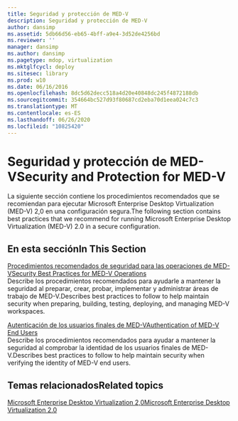```yaml
---
title: Seguridad y protección de MED-V
description: Seguridad y protección de MED-V
author: dansimp
ms.assetid: 5db66d56-eb65-4bff-a9e4-3d52de4256bd
ms.reviewer: ''
manager: dansimp
ms.author: dansimp
ms.pagetype: mdop, virtualization
ms.mktglfcycl: deploy
ms.sitesec: library
ms.prod: w10
ms.date: 06/16/2016
ms.openlocfilehash: 8dc5d62decc518a4d20e40848dc245f4872188db
ms.sourcegitcommit: 354664bc527d93f80687cd2eba70d1eea024c7c3
ms.translationtype: MT
ms.contentlocale: es-ES
ms.lasthandoff: 06/26/2020
ms.locfileid: "10825420"
---
```

# <span data-ttu-id="5e0c2-103">Seguridad y protección de MED-V</span><span class="sxs-lookup"><span data-stu-id="5e0c2-103">Security and Protection for MED-V</span></span>


<span data-ttu-id="5e0c2-104">La siguiente sección contiene los procedimientos recomendados que se recomiendan para ejecutar Microsoft Enterprise Desktop Virtualization (MED-V) 2,0 en una configuración segura.</span><span class="sxs-lookup"><span data-stu-id="5e0c2-104">The following section contains best practices that we recommend for running Microsoft Enterprise Desktop Virtualization (MED-V) 2.0 in a secure configuration.</span></span>

## <span data-ttu-id="5e0c2-105">En esta sección</span><span class="sxs-lookup"><span data-stu-id="5e0c2-105">In This Section</span></span>


<a href="" id="security-best-practices-for-med-v-operations"></a>[<span data-ttu-id="5e0c2-106">Procedimientos recomendados de seguridad para las operaciones de MED-V</span><span class="sxs-lookup"><span data-stu-id="5e0c2-106">Security Best Practices for MED-V Operations</span></span>](security-best-practices-for-med-v-operations.md)  
<span data-ttu-id="5e0c2-107">Describe los procedimientos recomendados para ayudarle a mantener la seguridad al preparar, crear, probar, implementar y administrar áreas de trabajo de MED-V.</span><span class="sxs-lookup"><span data-stu-id="5e0c2-107">Describes best practices to follow to help maintain security when preparing, building, testing, deploying, and managing MED-V workspaces.</span></span>

<a href="" id="authentication-of-med-v-end-users"></a>[<span data-ttu-id="5e0c2-108">Autenticación de los usuarios finales de MED-V</span><span class="sxs-lookup"><span data-stu-id="5e0c2-108">Authentication of MED-V End Users</span></span>](authentication-of-med-v-end-users.md)  
<span data-ttu-id="5e0c2-109">Describe los procedimientos recomendados para ayudar a mantener la seguridad al comprobar la identidad de los usuarios finales de MED-V.</span><span class="sxs-lookup"><span data-stu-id="5e0c2-109">Describes best practices to follow to help maintain security when verifying the identity of MED-V end users.</span></span>

## <span data-ttu-id="5e0c2-110">Temas relacionados</span><span class="sxs-lookup"><span data-stu-id="5e0c2-110">Related topics</span></span>


[<span data-ttu-id="5e0c2-111">Microsoft Enterprise Desktop Virtualization 2,0</span><span class="sxs-lookup"><span data-stu-id="5e0c2-111">Microsoft Enterprise Desktop Virtualization 2.0</span></span>](index.md)

 

 





